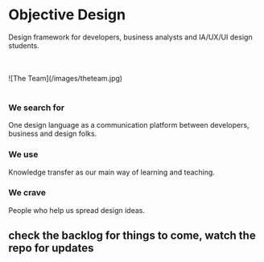 # Objective Design #
Design framework for developers, business analysts and IA/UX/UI design students.

<br/>
<br/>
![The Team](/images/theteam.jpg)
<br/>
<br/>

### We search for ###
One design language as a communication platform between developers, business and design folks.

### We use ###
Knowledge transfer as our main way of learning and teaching.

### We crave ###
People who help us spread design ideas.

## check the backlog for things to come, watch the repo for updates ##